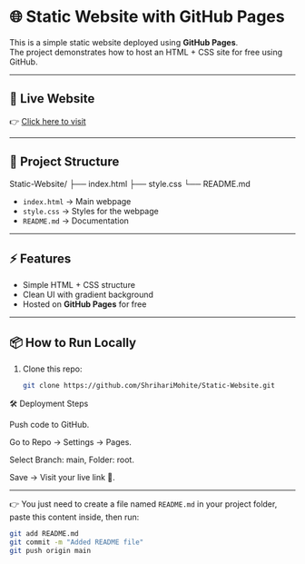 # 🌐 Static Website with GitHub Pages

This is a simple static website deployed using **GitHub Pages**.  
The project demonstrates how to host an HTML + CSS site for free using GitHub.

---

## 🚀 Live Website
👉 [Click here to visit](https://shriharimohite.github.io/Static-Website/index.html.txt)

---

## 📂 Project Structure
Static-Website/
├── index.html
├── style.css
└── README.md

- `index.html` → Main webpage  
- `style.css` → Styles for the webpage  
- `README.md` → Documentation  

---

## ⚡ Features
- Simple HTML + CSS structure
- Clean UI with gradient background
- Hosted on **GitHub Pages** for free

---

## 📦 How to Run Locally
1. Clone this repo:
   ```bash
   git clone https://github.com/ShrihariMohite/Static-Website.git
   
🛠️ Deployment Steps

Push code to GitHub.

Go to Repo → Settings → Pages.

Select Branch: main, Folder: root.

Save → Visit your live link 🎉.

---

👉 You just need to create a file named `README.md` in your project folder, paste this content inside, then run:

```bash
git add README.md
git commit -m "Added README file"
git push origin main
